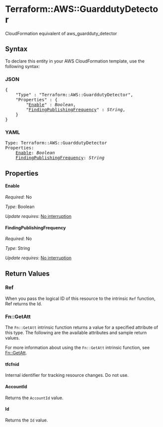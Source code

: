 # Terraform::AWS::GuarddutyDetector

CloudFormation equivalent of aws_guardduty_detector

## Syntax

To declare this entity in your AWS CloudFormation template, use the following syntax:

### JSON

<pre>
{
    "Type" : "Terraform::AWS::GuarddutyDetector",
    "Properties" : {
        "<a href="#enable" title="Enable">Enable</a>" : <i>Boolean</i>,
        "<a href="#findingpublishingfrequency" title="FindingPublishingFrequency">FindingPublishingFrequency</a>" : <i>String</i>,
    }
}
</pre>

### YAML

<pre>
Type: Terraform::AWS::GuarddutyDetector
Properties:
    <a href="#enable" title="Enable">Enable</a>: <i>Boolean</i>
    <a href="#findingpublishingfrequency" title="FindingPublishingFrequency">FindingPublishingFrequency</a>: <i>String</i>
</pre>

## Properties

#### Enable

_Required_: No

_Type_: Boolean

_Update requires_: [No interruption](https://docs.aws.amazon.com/AWSCloudFormation/latest/UserGuide/using-cfn-updating-stacks-update-behaviors.html#update-no-interrupt)

#### FindingPublishingFrequency

_Required_: No

_Type_: String

_Update requires_: [No interruption](https://docs.aws.amazon.com/AWSCloudFormation/latest/UserGuide/using-cfn-updating-stacks-update-behaviors.html#update-no-interrupt)

## Return Values

### Ref

When you pass the logical ID of this resource to the intrinsic `Ref` function, Ref returns the Id.

### Fn::GetAtt

The `Fn::GetAtt` intrinsic function returns a value for a specified attribute of this type. The following are the available attributes and sample return values.

For more information about using the `Fn::GetAtt` intrinsic function, see [Fn::GetAtt](https://docs.aws.amazon.com/AWSCloudFormation/latest/UserGuide/intrinsic-function-reference-getatt.html).

#### tfcfnid

Internal identifier for tracking resource changes. Do not use.

#### AccountId

Returns the <code>AccountId</code> value.

#### Id

Returns the <code>Id</code> value.

